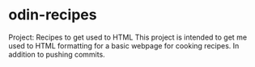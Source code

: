 # odin-recipes
Project: Recipes to get used to HTML
This project is intended to get me used to HTML formatting for a basic
webpage for cooking recipes. In addition to pushing commits.